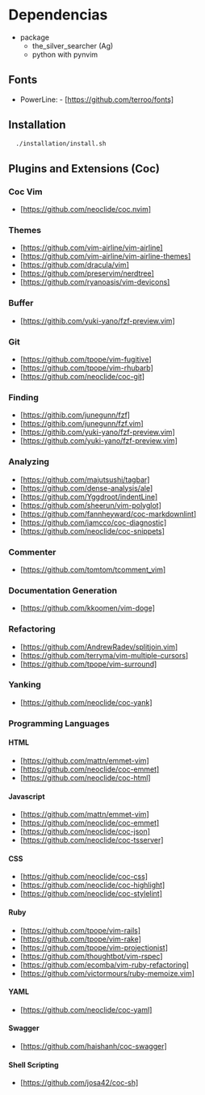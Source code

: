 # Dependencias

- package
  - the_silver_searcher (Ag)
  - python with pynvim

## Fonts

- PowerLine: - [https://github.com/terroo/fonts]

## Installation

```sh
  ./installation/install.sh
```

## Plugins and Extensions (Coc)

### Coc Vim

- [https://github.com/neoclide/coc.nvim]

### Themes

- [https://github.com/vim-airline/vim-airline]
- [https://github.com/vim-airline/vim-airline-themes]
- [https://github.com/dracula/vim]
- [https://github.com/preservim/nerdtree]
- [https://github.com/ryanoasis/vim-devicons]

### Buffer

- [https://githib.com/yuki-yano/fzf-preview.vim]

### Git

- [https://github.com/tpope/vim-fugitive]
- [https://github.com/tpope/vim-rhubarb]
- [https://github.com/neoclide/coc-git]

### Finding

- [https://githib.com/junegunn/fzf]
- [https://githib.com/junegunn/fzf.vim]
- [https://githib.com/yuki-yano/fzf-preview.vim]
- [https://github.com/yuki-yano/fzf-preview.vim]

### Analyzing

- [https://github.com/majutsushi/tagbar]
- [https://github.com/dense-analysis/ale]
- [https://github.com/Yggdroot/indentLine]
- [https://github.com/sheerun/vim-polyglot]
- [https://github.com/fannheyward/coc-markdownlint]
- [https://github.com/iamcco/coc-diagnostic]
- [https://github.com/neoclide/coc-snippets]

### Commenter

- [https://github.com/tomtom/tcomment_vim]

### Documentation Generation

- [https://github.com/kkoomen/vim-doge]

### Refactoring

- [https://github.com/AndrewRadev/splitjoin.vim]
- [https://github.com/terryma/vim-multiple-cursors]
- [https://github.com/tpope/vim-surround]

### Yanking

- [https://github.com/neoclide/coc-yank]

### Programming Languages

#### HTML

- [https://github.com/mattn/emmet-vim]
- [https://github.com/neoclide/coc-emmet]
- [https://github.com/neoclide/coc-html]

#### Javascript

- [https://github.com/mattn/emmet-vim]
- [https://github.com/neoclide/coc-emmet]
- [https://github.com/neoclide/coc-json]
- [https://github.com/neoclide/coc-tsserver]

#### CSS

- [https://github.com/neoclide/coc-css]
- [https://github.com/neoclide/coc-highlight]
- [https://github.com/neoclide/coc-stylelint]

#### Ruby

- [https://github.com/tpope/vim-rails]
- [https://github.com/tpope/vim-rake]
- [https://github.com/tpope/vim-projectionist]
- [https://github.com/thoughtbot/vim-rspec]
- [https://github.com/ecomba/vim-ruby-refactoring]
- [https://github.com/victormours/ruby-memoize.vim]

#### YAML

- [https://github.com/neoclide/coc-yaml]

#### Swagger

- [https://github.com/haishanh/coc-swagger]

#### Shell Scripting

- [https://github.com/josa42/coc-sh]
